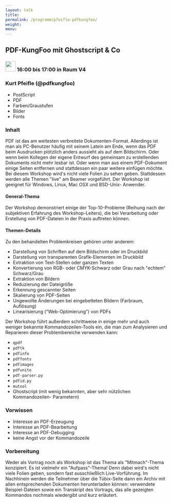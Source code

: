 ```yaml
---
layout: talk
title:
permalink: /programm/pfeifle-pdfkungfoo/
weight: 
menu:
---
```

## PDF-KungFoo&nbsp;mit&nbsp;Ghostscript&nbsp;&&nbsp;Co

### <img height = "32" src="../../images/talk.svg"> 16:00 bis 17:00 in Raum V4

### Kurt&nbsp;Pfeifle&nbsp;(@pdfkungfoo)

- PostScript
- PDF
- Farben/Graustufen
- Bilder
- Fonts

### Inhalt

PDF ist das am weitesten verbreitete Dokumenten-Format.
Allerdings ist man als PC-Benutzer häufig mit seinem Latein am Ende,
wenn das PDF beim Ausdrucken plötzlich anders aussieht als auf dem
Bildschirm. Oder wenn beim Kollegen der eigene Entwurf des gemeinsam
zu erstellenden Dokuments nicht mehr lesbar ist. Oder wenn man aus
einem PDF-Dokument einige Seiten entfernen und stattdessen ein paar
weitere einfügen möchte.
Bei diesem Workshop wird's nicht viele Folien zu sehen geben.
Stattdessen werden alle Themen "live" am Beamer vorgeführt.
Der Workshop ist geeignet für Windows, Linux, Mac OSX und BSD-Unix-
Anwender.

#### General-Thema

Der Workshop demonstriert einige der Top-10-Probleme (Reihung nach
der subjektiven Erfahrung des Workshop-Leiters), die bei Verarbeitung
oder Erstellung von PDF-Dateien in der Praxis auftreten können.

#### Themen-Details

Zu den behandelten Problemkreisen gehören unter anderem:

- Darstellung von Schriften auf dem Bildschirm oder im Druckbild
- Darstellung von transparenten Grafik-Elementen im Druckbild
- Extraktion von Text-Stellen oder ganzen Texten
- Konvertierung von RGB- oder CMYK-Schwarz oder Grau nach "echtem" Schwarz/Grau
- Extraktion von Bildern
- Reduzierung der Dateigröße
- Erkennung gescannter Seiten
- Skalierung von PDF-Seiten
- Ungewollte Änderungen bei eingebetteten Bildern (Farbraum, Auflösung)
- Linearisierung (“Web-Optimierung”) von PDFs

Der Workshop führt außerdem schrittweise in einige mehr und auch weniger
bekannte Kommandozeilen-Tools ein, die man zum Analysieren und
Reparieren dieser Problembereiche verwenden kann:

- `qpdf`
- `pdftk`
- `pdfinfo`
- `pdffonts`
- `pdfimages`
- `pdfunite`
- `pdf-parser.py`
- `pdfid.py`
- `mutool`
- Ghostscript (mit wenig bekannten, aber sehr nützlichen Kommandozeilen- Parametern)

### Vorwissen

* Interesse an PDF-Erzeugung
* Interesse an PDF-Bearbeitung
* Interesse an PDF-Debugging
* keine Angst vor der Kommandozeile

### Vorbereitung

Weder als Vortrag noch als Workshop ist das Thema als "Mitmach"-Thema
konzipiert. Es ist vielmehr ein "Aufpass"-Thema!
Denn dabei wird's nicht viele Folien geben, sondern fast ausschließlich
Live-Vorführung.
Im Nachhinein werden die Teilnehmer über die Tübix-Seite dann ein Archiv
mit allen entsprechenden Dokumenten herunterladen können: verwendete
Beispiel-Dateien sowie ein Transkript des Vortrags, das alle gezeigten
Kommandos nochmals wiedergibt und kurz erläutert.
